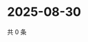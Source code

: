 # 2025-08-30

共 0 条

<!-- BEGIN ZHIHUVIDEO -->
<!-- 最后更新时间 Sat Aug 30 2025 18:10:11 GMT+0800 (China Standard Time) -->

<!-- END ZHIHUVIDEO -->
